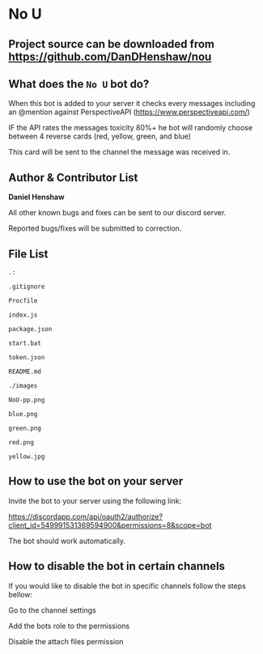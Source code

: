 No U
==========
Project source can be downloaded from https://github.com/DanDHenshaw/nou
--------------------------------------------------------------------------------
What does the `No U` bot do?
----------------------------
When this bot is added to your server it checks every messages including an @mention against PerspectiveAPI (https://www.perspectiveapi.com/)

IF the API rates the messages toxicity 80%+ he bot will randomly choose between 4 reverse cards (red, yellow, green, and blue)

This card will be sent to the channel the message was received in.

Author & Contributor List
-------------------------
**Daniel Henshaw**

All other known bugs and fixes can be sent to our discord server.

Reported bugs/fixes will be submitted to correction.

File List
----------
```
.:

.gitignore

Procfile

index.js

package.json

start.bat

token.json

README.md
```
```
./images

NoU-pp.png

blue.png

green.png

red.png

yellow.jpg
```

How to use the bot on your server
---------------------------------

Invite the bot to your server using the following link: 

https://discordapp.com/api/oauth2/authorize?client_id=549991531369594900&permissions=8&scope=bot

The bot should work automatically.

How to disable the bot in certain channels
------------------------------------------

If you would like to disable the bot in specific channels follow the steps bellow:

Go to the channel settings

Add the bots role to the permissions 
 
Disable the attach files permission
